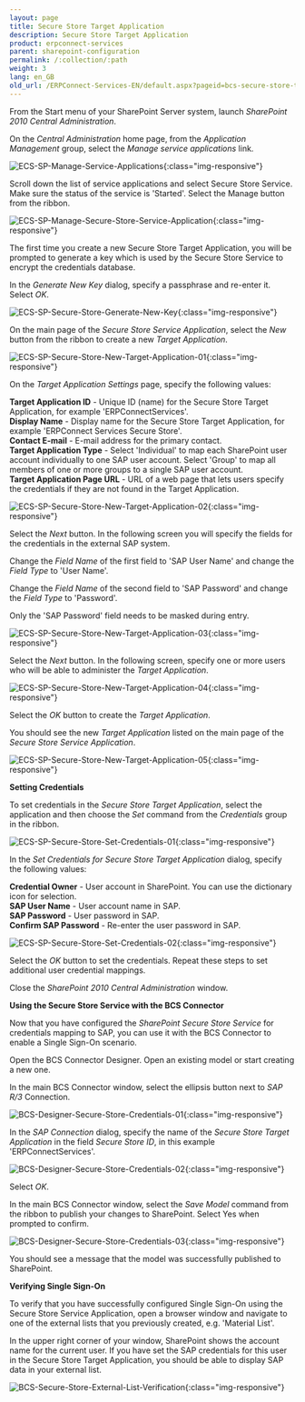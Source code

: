 ```yaml
---
layout: page
title: Secure Store Target Application
description: Secure Store Target Application
product: erpconnect-services
parent: sharepoint-configuration
permalink: /:collection/:path
weight: 3
lang: en_GB
old_url: /ERPConnect-Services-EN/default.aspx?pageid=bcs-secure-store-target-application
---
```


From the Start menu of your SharePoint Server system, launch *SharePoint 2010 Central Administration*.

On the *Central Administration* home page, from the *Application Management* group, select the *Manage service applications* link.

![ECS-SP-Manage-Service-Applications](/img/content/ECS-SP-Manage-Service-Applications.png){:class="img-responsive"}

Scroll down the list of service applications and select Secure Store Service. Make sure the status of the service is 'Started'. Select the Manage button from the ribbon.

![ECS-SP-Manage-Secure-Store-Service-Application](/img/content/ECS-SP-Manage-Secure-Store-Service-Application.png){:class="img-responsive"}

The first time you create a new Secure Store Target Application, you will be prompted to generate a key which is used by the Secure Store Service to encrypt the credentials database.

In the *Generate New Key* dialog, specify a passphrase and re-enter it. Select *OK*.

![ECS-SP-Secure-Store-Generate-New-Key](/img/content/ECS-SP-Secure-Store-Generate-New-Key.png){:class="img-responsive"}

On the main page of the *Secure Store Service Application*, select the *New* button from the ribbon to create a new *Target Application*.

![ECS-SP-Secure-Store-New-Target-Application-01](/img/content/ECS-SP-Secure-Store-New-Target-Application-01.png){:class="img-responsive"}

On the *Target Application Settings* page, specify the following values:


**Target Application ID** -	Unique ID (name) for the Secure Store Target Application, for example 'ERPConnectServices'.<br>
**Display Name** -	Display name for the Secure Store Target Application, for example 'ERPConnect Services Secure Store'.<br>
**Contact E-mail** -	E-mail address for the primary contact.<br>
**Target Application Type** -	Select 'Individual' to map each SharePoint user account individually to one SAP user account. Select 'Group' to map all members of one or more groups to a single SAP user account.<br>
**Target Application Page URL** - URL of a web page that lets users specify the credentials if they are not found in the Target Application.

![ECS-SP-Secure-Store-New-Target-Application-02](/img/content/ECS-SP-Secure-Store-New-Target-Application-02.png){:class="img-responsive"}

Select the *Next* button. In the following screen you will specify the fields for the credentials in the external SAP system.

Change the *Field Name* of the first field to 'SAP User Name' and change the *Field Type* to 'User Name'.

Change the *Field Name* of the second field to 'SAP Password' and change the *Field Type* to 'Password'.

Only the 'SAP Password' field needs to be masked during entry.

![ECS-SP-Secure-Store-New-Target-Application-03](/img/content/ECS-SP-Secure-Store-New-Target-Application-03.png){:class="img-responsive"}

Select the *Next* button. In the following screen, specify one or more users who will be able to administer the *Target Application*.

![ECS-SP-Secure-Store-New-Target-Application-04](/img/content/ECS-SP-Secure-Store-New-Target-Application-04.png){:class="img-responsive"}

Select the *OK* button to create the *Target Application*.

You should see the new *Target Application* listed on the main page of the *Secure Store Service Application*.

![ECS-SP-Secure-Store-New-Target-Application-05](/img/content/ECS-SP-Secure-Store-New-Target-Application-05.png){:class="img-responsive"}

**Setting Credentials**

To set credentials in the *Secure Store Target Application*, select the application and then choose the *Set* command from the *Credentials* group in the ribbon.

![ECS-SP-Secure-Store-Set-Credentials-01](/img/content/ECS-SP-Secure-Store-Set-Credentials-01.png){:class="img-responsive"}

In the *Set Credentials for Secure Store Target Application* dialog, specify the following values:


**Credential Owner** -	User account in SharePoint. You can use the dictionary icon for selection.<br>
**SAP User Name** -	User account name in SAP.<br>
**SAP Password** -	User password in SAP.<br>
**Confirm SAP Password** -	Re-enter the user password in SAP.<br>

![ECS-SP-Secure-Store-Set-Credentials-02](/img/content/ECS-SP-Secure-Store-Set-Credentials-02.png){:class="img-responsive"}

Select the *OK* button to set the credentials. Repeat these steps to set additional user credential mappings.

Close the *SharePoint 2010 Central Administration* window.

**Using the Secure Store Service with the BCS Connector**

Now that you have configured the *SharePoint Secure Store Service* for credentials mapping to SAP, you can use it with the BCS Connector to enable a Single Sign-On scenario.

Open the BCS Connector Designer. Open an existing model or start creating a new one.

In the main BCS Connector window, select the ellipsis button next to *SAP R/3* Connection.

![BCS-Designer-Secure-Store-Credentials-01](/img/content/BCS-Designer-Secure-Store-Credentials-01.png){:class="img-responsive"}

In the *SAP Connection* dialog, specify the name of the *Secure Store Target Application* in the field *Secure Store ID*, in this example 'ERPConnectServices'.

![BCS-Designer-Secure-Store-Credentials-02](/img/content/BCS-Designer-Secure-Store-Credentials-02.png){:class="img-responsive"}

Select *OK*.

In the main BCS Connector window, select the *Save Model* command from the ribbon to publish your changes to SharePoint. Select Yes when prompted to confirm.

![BCS-Designer-Secure-Store-Credentials-03](/img/content/BCS-Designer-Secure-Store-Credentials-03.png){:class="img-responsive"}

You should see a message that the model was successfully published to SharePoint.

**Verifying Single Sign-On**

To verify that you have successfully configured Single Sign-On using the Secure Store Service Application, open a browser window and navigate to one of the external lists that you previously created, e.g. 'Material List'.

In the upper right corner of your window, SharePoint shows the account name for the current user. If you have set the SAP credentials for this user in the Secure Store Target Application, you should be able to display SAP data in your external list.

![BCS-Secure-Store-External-List-Verification](/img/content/BCS-Secure-Store-External-List-Verification.png){:class="img-responsive"}